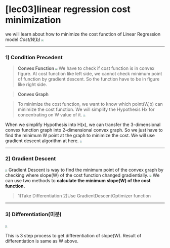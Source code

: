 # [lec03]linear regression cost minimization
we will learn about how to minimize the cost function of Linear Regression model <i>Cost(W,b)</i>
​							<img src="https://github.com/teddy309/10-Days-Of-DL/blob/master/day3/images/lec03costfunc.png" style="zoom:40%;"/> 
***
### 1) Condition Precedent
> <b>Convex Function</b>
​							<img src="https://github.com/teddy309/10-Days-Of-DL/blob/master/day3/images/lec03convexfunc.PNG" style="zoom:40%;"/> 
We have to check if cost function is in convex figure.
At cost function like left side, we cannot check minimum point of function by gradient descent. 
So the function have to be in figure like right side.

> <b>Convex Graph</b>

> To minimize the cost function, we want to know  which point(W,b) can minimize the cost function.
> We will simplify the Hypothesis Hx for concentrating on W value of it.
​							<img src="https://github.com/teddy309/10-Days-Of-DL/blob/master/day3/images/lec03funcsimplify.PNG" style="zoom:40%;"/> 

When we simplify Hypothesis into H(x), we can transfer the 3-dimensional convex function graph into 2-dimensional convex graph. So we just have to find the minimum W point at the graph to minimize the cost. We will use gradient descent algorithm at here.
​							<img src="https://github.com/teddy309/10-Days-Of-DL/blob/master/day3/images/lec03convexgraph.PNG" style="zoom:40%;"/> 

---
### 2) Gradient Descent
​							<img src="https://github.com/teddy309/10-Days-Of-DL/blob/master/day3/images/lec3gradientDescent.PNG" style="zoom:40%;"/>
Gradient Descent is way to find the minimum point of the convex graph by checking where slope(W) of the cost function changed gradientially. 
​							<img src="https://github.com/teddy309/10-Days-Of-DL/blob/master/day3/images/lec03costGradientMinimize.png" style="zoom:40%;"/> 
We can use two methods to <b>calculate the minimum slope(W) of the cost function.</b>
> 1)Take Differentiation 
> 2)Use GradientDescentOptimizer function

---
### 3) Differentiation(미분)

​							<img src="https://github.com/teddy309/10-Days-Of-DL/blob/master/day3/images/lec03formalW.png" style="zoom:40%;"/> 

This is 3 step process to get differentiation of slope(W). Result of differentiation is same as W above.
